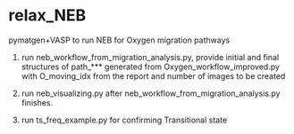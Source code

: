 # relax_NEB
pymatgen+VASP to run NEB for Oxygen migration pathways
1. run neb_workflow_from_migration_analysis.py, provide initial and final structures of path_*** generated from Oxygen_workflow_improved.py with O_moving_idx from the report and number of images to be created

2. run neb_visualizing.py after neb_workflow_from_migration_analysis.py finishes.

3. run ts_freq_example.py for confirming Transitional state

